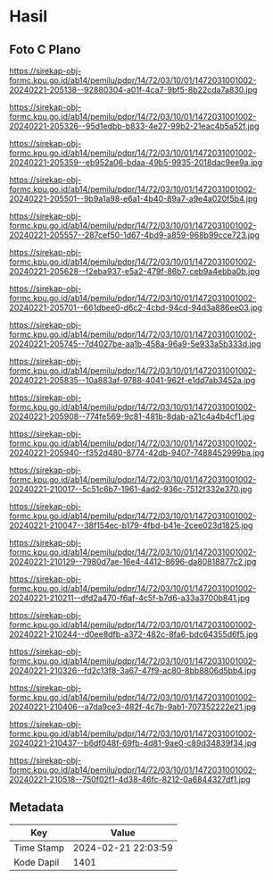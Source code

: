 # Hasil

## Foto C Plano

https://sirekap-obj-formc.kpu.go.id/ab14/pemilu/pdpr/14/72/03/10/01/1472031001002-20240221-205138--92880304-a01f-4ca7-9bf5-8b22cda7a830.jpg

https://sirekap-obj-formc.kpu.go.id/ab14/pemilu/pdpr/14/72/03/10/01/1472031001002-20240221-205326--95d1edbb-b833-4e27-99b2-21eac4b5a52f.jpg

https://sirekap-obj-formc.kpu.go.id/ab14/pemilu/pdpr/14/72/03/10/01/1472031001002-20240221-205359--eb952a06-bdaa-49b5-9935-2018dac9ee9a.jpg

https://sirekap-obj-formc.kpu.go.id/ab14/pemilu/pdpr/14/72/03/10/01/1472031001002-20240221-205501--9b9a1a98-e6a1-4b40-89a7-a9e4a020f5b4.jpg

https://sirekap-obj-formc.kpu.go.id/ab14/pemilu/pdpr/14/72/03/10/01/1472031001002-20240221-205557--287cef50-1d67-4bd9-a859-968b99cce723.jpg

https://sirekap-obj-formc.kpu.go.id/ab14/pemilu/pdpr/14/72/03/10/01/1472031001002-20240221-205628--f2eba937-e5a2-479f-86b7-ceb9a4ebba0b.jpg

https://sirekap-obj-formc.kpu.go.id/ab14/pemilu/pdpr/14/72/03/10/01/1472031001002-20240221-205701--661dbee0-d6c2-4cbd-94cd-94d3a886ee03.jpg

https://sirekap-obj-formc.kpu.go.id/ab14/pemilu/pdpr/14/72/03/10/01/1472031001002-20240221-205745--7d4027be-aa1b-458a-96a9-5e933a5b333d.jpg

https://sirekap-obj-formc.kpu.go.id/ab14/pemilu/pdpr/14/72/03/10/01/1472031001002-20240221-205835--10a883af-9788-4041-962f-e1dd7ab3452a.jpg

https://sirekap-obj-formc.kpu.go.id/ab14/pemilu/pdpr/14/72/03/10/01/1472031001002-20240221-205908--774fe569-9c81-481b-8dab-a21c4a4b4cf1.jpg

https://sirekap-obj-formc.kpu.go.id/ab14/pemilu/pdpr/14/72/03/10/01/1472031001002-20240221-205940--f352d480-8774-42db-9407-7488452999ba.jpg

https://sirekap-obj-formc.kpu.go.id/ab14/pemilu/pdpr/14/72/03/10/01/1472031001002-20240221-210017--5c51c6b7-1961-4ad2-936c-7512f332e370.jpg

https://sirekap-obj-formc.kpu.go.id/ab14/pemilu/pdpr/14/72/03/10/01/1472031001002-20240221-210047--38f154ec-b179-4fbd-b41e-2cee023d1825.jpg

https://sirekap-obj-formc.kpu.go.id/ab14/pemilu/pdpr/14/72/03/10/01/1472031001002-20240221-210129--7980d7ae-16e4-4412-8696-da80818877c2.jpg

https://sirekap-obj-formc.kpu.go.id/ab14/pemilu/pdpr/14/72/03/10/01/1472031001002-20240221-210211--dfd2a470-f6af-4c5f-b7d6-a33a3700b841.jpg

https://sirekap-obj-formc.kpu.go.id/ab14/pemilu/pdpr/14/72/03/10/01/1472031001002-20240221-210244--d0ee8dfb-a372-482c-8fa6-bdc64355d6f5.jpg

https://sirekap-obj-formc.kpu.go.id/ab14/pemilu/pdpr/14/72/03/10/01/1472031001002-20240221-210326--fd2c13f8-3a67-47f9-ac80-8bb8806d5bb4.jpg

https://sirekap-obj-formc.kpu.go.id/ab14/pemilu/pdpr/14/72/03/10/01/1472031001002-20240221-210406--a7da9ce3-482f-4c7b-9ab1-707352222e21.jpg

https://sirekap-obj-formc.kpu.go.id/ab14/pemilu/pdpr/14/72/03/10/01/1472031001002-20240221-210437--b6df048f-69fb-4d81-9ae0-c89d34839f34.jpg

https://sirekap-obj-formc.kpu.go.id/ab14/pemilu/pdpr/14/72/03/10/01/1472031001002-20240221-210518--750f02f1-4d38-46fc-8212-0a6844327df1.jpg


## Metadata

| Key        | Value               |
| ---------- | ------------------- |
| Time Stamp | 2024-02-21 22:03:59 |
| Kode Dapil | 1401                |



